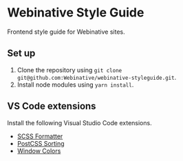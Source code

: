 # Webinative Style Guide

Frontend style guide for Webinative sites.

## Set up

1. Clone the repository using `git clone git@github.com:Webinative/webinative-styleguide.git`.
1. Install node modules using `yarn install`.

## VS Code extensions

Install the following Visual Studio Code extensions.

- [SCSS Formatter](https://marketplace.visualstudio.com/items?itemName=sibiraj-s.vscode-scss-formatter)
- [PostCSS Sorting](https://marketplace.visualstudio.com/items?itemName=mrmlnc.vscode-postcss-sorting)
- [Window Colors](https://marketplace.visualstudio.com/items?itemName=stuart.unique-window-colors)
